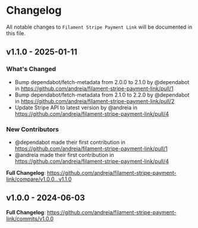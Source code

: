 # Changelog

All notable changes to `Filament Stripe Payment Link` will be documented in this file.

## v1.1.0 - 2025-01-11

### What's Changed

* Bump dependabot/fetch-metadata from 2.0.0 to 2.1.0 by @dependabot in https://github.com/andreia/filament-stripe-payment-link/pull/1
* Bump dependabot/fetch-metadata from 2.1.0 to 2.2.0 by @dependabot in https://github.com/andreia/filament-stripe-payment-link/pull/2
* Update Stripe API to latest version by @andreia in https://github.com/andreia/filament-stripe-payment-link/pull/4

### New Contributors

* @dependabot made their first contribution in https://github.com/andreia/filament-stripe-payment-link/pull/1
* @andreia made their first contribution in https://github.com/andreia/filament-stripe-payment-link/pull/4

**Full Changelog**: https://github.com/andreia/filament-stripe-payment-link/compare/v1.0.0...v1.1.0

## v1.0.0 - 2024-06-03

**Full Changelog**: https://github.com/andreia/filament-stripe-payment-link/commits/v1.0.0

